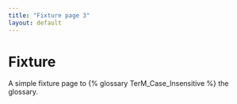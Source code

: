 ```yaml
---
title: "Fixture page 3"
layout: default
---
```


# Fixture

A simple fixture page to {% glossary TerM_Case_Insensitive %} the glossary.

